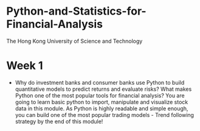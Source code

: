 # Python-and-Statistics-for-Financial-Analysis
The Hong Kong University of Science and Technology

# Week 1
*    Why do investment banks and consumer banks use Python to build quantitative models to predict returns and evaluate risks? What makes Python one of the most popular tools for financial analysis? You are going to learn basic python to import, manipulate and visualize stock data in this module. As Python is highly readable and simple enough, you can build one of the most popular trading models - Trend following strategy by the end of this module!
